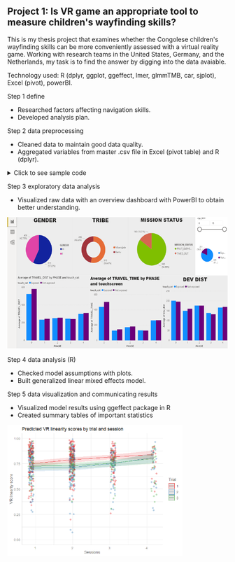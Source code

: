## Project 1: Is VR game an appropriate tool to measure children's wayfinding skills?
This is my thesis project that examines whether the Congolese children's wayfinding skills can be more conveniently assessed with a virtual reality game. Working with research teams in the United States, Germany, and the Netherlands, my task is to find the answer by digging into the data avaiable. 

Technology used: R (dplyr, ggplot, ggeffect, lmer, glmmTMB, car, sjplot), Excel (pivot), powerBI.

Step 1 define
- Researched factors affecting navigation skills.
- Developed analysis plan.

Step 2 data preprocessing
- Cleaned data to maintain good data quality.
- Aggregated variables from master .csv file in Excel (pivot table) and R (dplyr).

<details>
  <summary>Click to see sample code</summary>
  
```r
library(dplyr)

setwd("/~/")

data=read.csv(file="/~/.csv", fileEncoding="UTF-8-BOM") #importing data

touch_exp = c("A,S,D,F,G,H,J,K,L") # names of participants whose data points need recoding 
  
t=data %>% select(tribe = TRIBE, name = NAME, subj = SUBJ_ID, age = Age_2019, sex = Sex, 
                  stage = STAGE_NAME, sess_name = SESS_NAME, trial = TRIAL, status = STATUS, 
                  time = TRAVEL_TIME, SESS_DESC, dist = OPTIMAL_DIST_BFC)  #selecting variables
  filter(stage != "Exploration", #filtering out unwanted data
         trial != "4") %>%  
  mutate(is_st3 = stage=="Stage3", #create new variables based on existing variables
         is_tr3 = trial == "3",
         st3tr3 = is_st3*is_tr3) %>%
  filter(st3tr3 !=1) %>%  #filtering out unwanted data
  mutate(stage_num = as.integer(gsub(pattern = "Stage", replacement ="", x = stage))) %>% #re-coded values
  mutate(ses_num = as.numeric(c("A"="1", "B"="2","C"="3")[sess_name])) %>% #make character values integer
  group_by(tribe, name, stage, ses_num, trial) %>% #grouping data by variable
  mutate(is_touch = name %in% touch_exp,  
         is_st1 = stage =="Stage1",  
         session = ses_num+(is_touch*is_st1)) %>% #calculate new variable
  ungroup()%>%
  select(tribe, name, subj, age, sex, stage_num, session, trial, dist, status, time, st3tr3, is_touch, is_st1)
  #choose variables to be included in the new data frame

write.csv(t,"/~/.csv", row.names = FALSE) 
```
</details>

Step 3 exploratory data analysis
- Visualized raw data with an overview dashboard with PowerBI to obtain better understanding.

<img src="https://github.com/unisevis/unise_portfolio/blob/main/images/example%20power%20bi%20dashboard.png" width="550" height="300">

Step 4 data analysis (R)
- Checked model assumptions with plots.
- Built generalized linear mixed effects model.

Step 5 data visualization and communicating results
- Visualized model results using ggeffect package in R
- Created summary tables of important statistics

<img src="https://github.com/unisevis/unise_portfolio/blob/main/images/mod2%20Intx%20trial%20and%20session.png" width="400" height="300">
